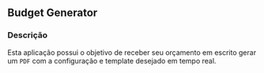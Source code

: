 ## Budget Generator

### Descrição

Esta aplicação possui o objetivo de receber seu orçamento em escrito 
gerar um `PDF` com a configuração e template desejado em tempo real.




